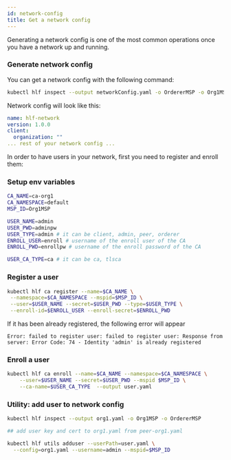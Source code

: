 ```yaml
---
id: network-config
title: Get a network config
---
```


Generating a network config is one of the most common operations once you have a network up and running.

### Generate network config

You can get a network config with the following command:

```bash
kubectl hlf inspect --output networkConfig.yaml -o OrdererMSP -o Org1MSP
```

Network config will look like this:

```yaml
name: hlf-network
version: 1.0.0
client:
  organization: ""
... rest of your network config ...
```

In order to have users in your network, first you need to register and enroll them:


### Setup env variables
```bash
CA_NAME=ca-org1
CA_NAMESPACE=default
MSP_ID=Org1MSP

USER_NAME=admin
USER_PWD=adminpw
USER_TYPE=admin # it can be client, admin, peer, orderer
ENROLL_USER=enroll # username of the enroll user of the CA
ENROLL_PWD=enrollpw # username of the enroll password of the CA

USER_CA_TYPE=ca # it can be ca, tlsca
```
### Register a user

```bash
kubectl hlf ca register --name=$CA_NAME \
 --namespace=$CA_NAMESPACE --mspid=$MSP_ID \
 --user=$USER_NAME --secret=$USER_PWD --type=$USER_TYPE \
 --enroll-id=$ENROLL_USER --enroll-secret=$ENROLL_PWD
```
If it has been already registered, the following error will appear
```log
Error: failed to register user: failed to register user: Response from server: Error Code: 74 - Identity 'admin' is already registered
```

### Enroll a user
```bash
kubectl hlf ca enroll --name=$CA_NAME --namespace=$CA_NAMESPACE \
    --user=$USER_NAME --secret=$USER_PWD --mspid $MSP_ID \
    --ca-name=$USER_CA_TYPE  --output user.yaml
```

### Utility: add user to network config

```bash
kubectl hlf inspect --output org1.yaml -o Org1MSP -o OrdererMSP

## add user key and cert to org1.yaml from peer-org1.yaml

kubectl hlf utils adduser --userPath=user.yaml \
  --config=org1.yaml --username=admin --mspid=$MSP_ID
```
